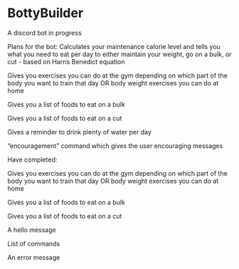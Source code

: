 # BottyBuilder
A discord bot in progress 

Plans for the bot:
Calculates your maintenance calorie level and tells you what you need to eat per day to either maintain your weight, go on a bulk, or cut - based on Harris Benedict equation

Gives you exercises you can do at the gym depending on which part of the body you want to train that day OR body weight exercises you can do at home

Gives you a list of foods to eat on a bulk

Gives you a list of foods to eat on a cut

Gives a reminder to drink plenty of water per day

“encouragement” command which gives the user encouraging messages

Have completed:

Gives you exercises you can do at the gym depending on which part of the body you want to train that day OR body weight exercises you can do at home

Gives you a list of foods to eat on a bulk

Gives you a list of foods to eat on a cut

A hello message

List of commands

An error message
